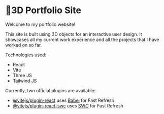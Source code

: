 # 🌟3D Portfolio Site 

Welcome to my portfolio website!

This site is built using 3D objects for an interactive user design. It showcases all my current work experience and all the projects that I have worked on so far. 

Technologies used:
- React
- Vite
- Three JS
- Tailwind JS

Currently, two official plugins are available:

- [@vitejs/plugin-react](https://github.com/vitejs/vite-plugin-react/blob/main/packages/plugin-react/README.md) uses [Babel](https://babeljs.io/) for Fast Refresh
- [@vitejs/plugin-react-swc](https://github.com/vitejs/vite-plugin-react-swc) uses [SWC](https://swc.rs/) for Fast Refresh
